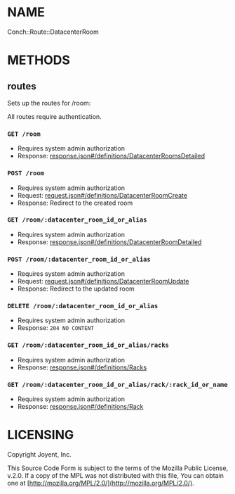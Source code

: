 # NAME

Conch::Route::DatacenterRoom

# METHODS

## routes

Sets up the routes for /room:

All routes require authentication.

### `GET /room`

- Requires system admin authorization
- Response: [response.json#/definitions/DatacenterRoomsDetailed](../json-schema/response.json#/definitions/DatacenterRoomsDetailed)

### `POST /room`

- Requires system admin authorization
- Request: [request.json#/definitions/DatacenterRoomCreate](../json-schema/request.json#/definitions/DatacenterRoomCreate)
- Response: Redirect to the created room

### `GET /room/:datacenter_room_id_or_alias`

- Requires system admin authorization
- Response: [response.json#/definitions/DatacenterRoomDetailed](../json-schema/response.json#/definitions/DatacenterRoomDetailed)

### `POST /room/:datacenter_room_id_or_alias`

- Requires system admin authorization
- Request: [request.json#/definitions/DatacenterRoomUpdate](../json-schema/request.json#/definitions/DatacenterRoomUpdate)
- Response: Redirect to the updated room

### `DELETE /room/:datacenter_room_id_or_alias`

- Requires system admin authorization
- Response: `204 NO CONTENT`

### `GET /room/:datacenter_room_id_or_alias/racks`

- Requires system admin authorization
- Response: [response.json#/definitions/Racks](../json-schema/response.json#/definitions/Racks)

### `GET /room/:datacenter_room_id_or_alias/rack/:rack_id_or_name`

- Requires system admin authorization
- Response: [response.json#/definitions/Rack](../json-schema/response.json#/definitions/Rack)

# LICENSING

Copyright Joyent, Inc.

This Source Code Form is subject to the terms of the Mozilla Public License,
v.2.0. If a copy of the MPL was not distributed with this file, You can obtain
one at [http://mozilla.org/MPL/2.0/](http://mozilla.org/MPL/2.0/).
